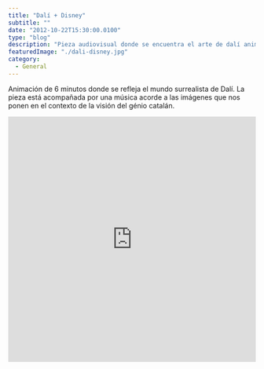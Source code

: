 ```yaml
---
title: "Dalí + Disney"
subtitle: ""
date: "2012-10-22T15:30:00.0100"
type: "blog"
description: "Pieza audiovisual donde se encuentra el arte de dalí animado como si una película de disney se tratase"
featuredImage: "./dali-disney.jpg"
category:
  - General
---
```


Animación de 6 minutos donde se refleja el mundo surrealista de Dalí. La pieza está acompañada por una música acorde a las imágenes que nos ponen en el contexto de la visión del génio catalán.

<iframe src="https://player.vimeo.com/video/55416674" width="100%" height="500" frameborder="0" allow="autoplay; fullscreen" allowfullscreen></iframe>
